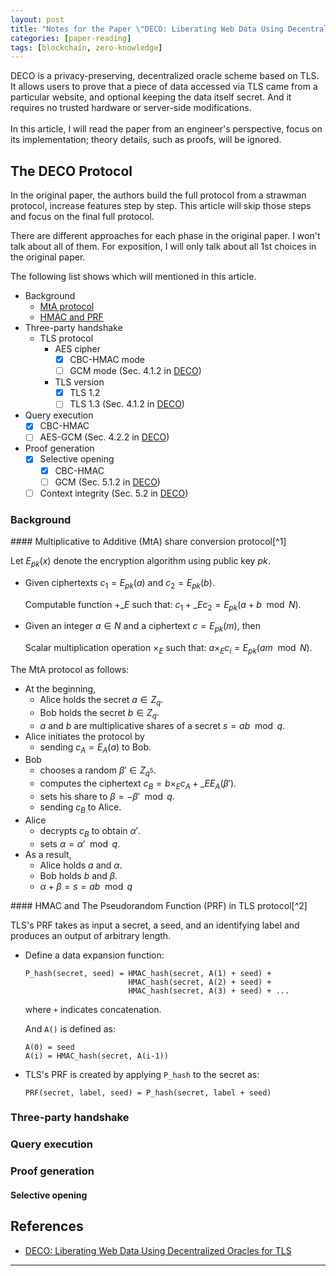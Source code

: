```yaml
---
layout: post
title: "Notes for the Paper \"DECO: Liberating Web Data Using Decentralized Oracles for TLS\""
categories: [paper-reading]
tags: [blockchain, zero-knowledge]
---
```


DECO is a privacy-preserving, decentralized oracle scheme based on TLS.
It allows users to prove that a piece of data accessed via TLS came from a particular website,
and optional keeping the data itself secret.
And it requires no trusted hardware or server-side modifications. \
\
In this article, I will read the paper from an engineer's perspective, focus on its implementation;
theory details, such as proofs, will be ignored.

## The DECO Protocol

In the original paper, the authors build the full protocol from a strawman protocol, increase features step by step.
This article will skip those steps and focus on the final full protocol.

There are different approaches for each phase in the original paper.
I won't talk about all of them.
For exposition, I will only talk about all 1st choices in the original paper.

The following list shows which will mentioned in this article.
- Background
  - [MtA protocol](#mta-protocol)
  - [HMAC and PRF](#hmac-and-prf)
- Three-party handshake
  - TLS protocol
    - AES cipher
      - [x] CBC-HMAC mode
      - [ ] GCM mode (Sec. 4.1.2 in [DECO])
    - TLS version
      - [x] TLS 1.2
      - [ ] TLS 1.3 (Sec. 4.1.2 in [DECO])
- Query execution
  - [x] CBC-HMAC
  - [ ] AES-GCM (Sec. 4.2.2 in [DECO])
- Proof generation
  - [x] Selective opening
    - [x] CBC-HMAC
    - [ ] GCM (Sec. 5.1.2 in [DECO])
  - [ ] Context integrity (Sec. 5.2 in [DECO])

### Background

<div id="mta-protocol" />
#### Multiplicative to Additive (MtA) share conversion protocol[^1]

Let $E_{pk}(x)$ denote the encryption algorithm using public key $pk$.

- Given ciphertexts $c_{1} = E_{pk}(a)$ and $c_{2} = E_{pk}(b)$.

  <!-- FIXME(MathJax): underline after non-alphanumeric -->

  Computable function $+\_{E}$ such that: $c_{1} +\_{E} c_{2} = E_{pk}(a + b \mod{N})$.

- Given an integer $a \in N$ and a ciphertext $c = E_{pk}(m)$, then

  Scalar multiplication operation $\times_{E}$ such that:
  $a \times_{E} c_{i} = E_{pk}(am \mod{N})$.

The MtA protocol as follows:

- At the beginning,
  - Alice holds the secret $a \in Z_{q}$.
  - Bob holds the secret $b \in Z_{q}$.
  - $a$ and $b$ are multiplicative shares of a secret $s = ab \mod{q}$.
- Alice initiates the protocol by
  - sending $c_{A} = E_{A}(a)$ to Bob.
- Bob
  - chooses a random $\beta' \in Z_{q^{5}}$.
  - computes the ciphertext $c_{B} = b \times_{E} c_{A} +\_{E} E_{A}(\beta')$.
  - sets his share to $\beta = -\beta' \mod q$.
  - sending $c_{B}$ to Alice.
- Alice
  - decrypts $c_{B}$ to obtain $\alpha'$.
  - sets $\alpha = \alpha' \mod q$.
- As a result,
  - Alice holds $a$ and $\alpha$.
  - Bob holds $b$ and $\beta$.
  - $\alpha + \beta = s = ab \mod{q}$

<div id="hmac-and-prf" />
#### HMAC and The Pseudorandom Function (PRF) in TLS protocol[^2]

TLS's PRF takes as input a secret, a seed, and an identifying label and
produces an output of arbitrary length.

- Define a data expansion function:

  ```
  P_hash(secret, seed) = HMAC_hash(secret, A(1) + seed) +
                         HMAC_hash(secret, A(2) + seed) +
                         HMAC_hash(secret, A(3) + seed) + ...
  ```

  where `+` indicates concatenation.

  And `A()` is defined as:
  ```
  A(0) = seed
  A(i) = HMAC_hash(secret, A(i-1))
  ```

- TLS's PRF is created by applying `P_hash` to the secret as:

  ```
  PRF(secret, label, seed) = P_hash(secret, label + seed)
  ```

### Three-party handshake

### Query execution

### Proof generation

#### Selective opening

## References

- [DECO: Liberating Web Data Using Decentralized Oracles for TLS][DECO]


---

[^1]: Section 3 in [Fast multiparty threshold ECDSA with fast trustless setup][Ref.42].
[^2]: Section 5 in [RFC 5246: The Transport Layer Security (TLS) Protocol Version 1.2][Ref.36].

[DECO]: https://arxiv.org/abs/1909.00938
[Ref.36]: https://www.rfc-editor.org/info/rfc5246
[Ref.42]: https://eprint.iacr.org/2019/114

